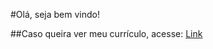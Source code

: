#Olá, seja bem vindo!

##Caso queira ver meu currículo, acesse: <a href="https://renanrider.github.io/cv/" target="_blank">Link</a>